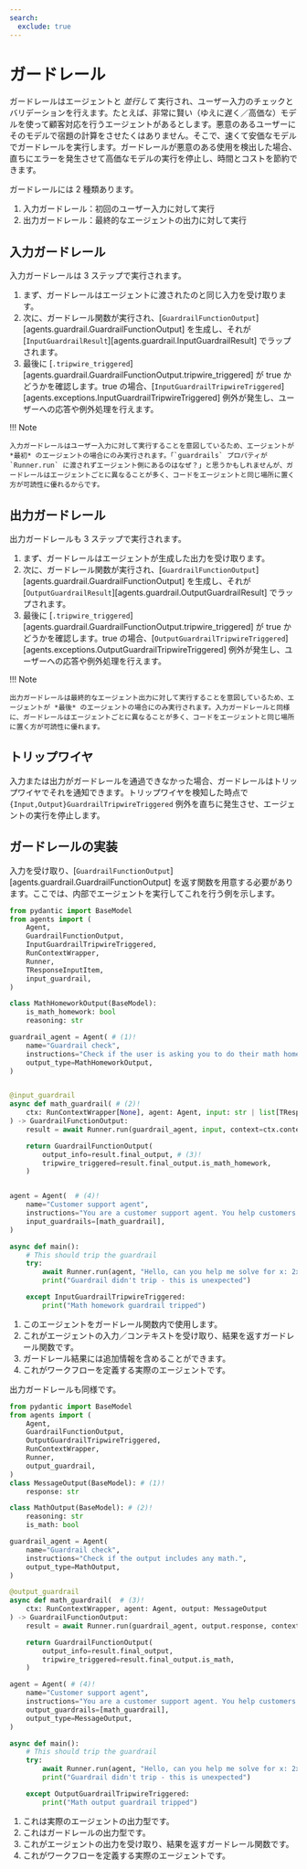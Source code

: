 ```yaml
---
search:
  exclude: true
---
```

# ガードレール

ガードレールはエージェントと _並行して_ 実行され、ユーザー入力のチェックとバリデーションを行えます。たとえば、非常に賢い（ゆえに遅く／高価な）モデルを使って顧客対応を行うエージェントがあるとします。悪意のあるユーザーにそのモデルで宿題の計算をさせたくはありません。そこで、速くて安価なモデルでガードレールを実行します。ガードレールが悪意のある使用を検出した場合、直ちにエラーを発生させて高価なモデルの実行を停止し、時間とコストを節約できます。

ガードレールには 2 種類あります。

1. 入力ガードレール：初回のユーザー入力に対して実行  
2. 出力ガードレール：最終的なエージェントの出力に対して実行  

## 入力ガードレール

入力ガードレールは 3 ステップで実行されます。

1. まず、ガードレールはエージェントに渡されたのと同じ入力を受け取ります。  
2. 次に、ガードレール関数が実行され、[`GuardrailFunctionOutput`][agents.guardrail.GuardrailFunctionOutput] を生成し、それが [`InputGuardrailResult`][agents.guardrail.InputGuardrailResult] でラップされます。  
3. 最後に [`.tripwire_triggered`][agents.guardrail.GuardrailFunctionOutput.tripwire_triggered] が true かどうかを確認します。true の場合、[`InputGuardrailTripwireTriggered`][agents.exceptions.InputGuardrailTripwireTriggered] 例外が発生し、ユーザーへの応答や例外処理を行えます。  

!!! Note

    入力ガードレールはユーザー入力に対して実行することを意図しているため、エージェントが *最初* のエージェントの場合にのみ実行されます。「`guardrails` プロパティが `Runner.run` に渡されずエージェント側にあるのはなぜ？」と思うかもしれませんが、ガードレールはエージェントごとに異なることが多く、コードをエージェントと同じ場所に置く方が可読性に優れるからです。

## 出力ガードレール

出力ガードレールも 3 ステップで実行されます。

1. まず、ガードレールはエージェントが生成した出力を受け取ります。  
2. 次に、ガードレール関数が実行され、[`GuardrailFunctionOutput`][agents.guardrail.GuardrailFunctionOutput] を生成し、それが [`OutputGuardrailResult`][agents.guardrail.OutputGuardrailResult] でラップされます。  
3. 最後に [`.tripwire_triggered`][agents.guardrail.GuardrailFunctionOutput.tripwire_triggered] が true かどうかを確認します。true の場合、[`OutputGuardrailTripwireTriggered`][agents.exceptions.OutputGuardrailTripwireTriggered] 例外が発生し、ユーザーへの応答や例外処理を行えます。  

!!! Note

    出力ガードレールは最終的なエージェント出力に対して実行することを意図しているため、エージェントが *最後* のエージェントの場合にのみ実行されます。入力ガードレールと同様に、ガードレールはエージェントごとに異なることが多く、コードをエージェントと同じ場所に置く方が可読性に優れます。

## トリップワイヤ

入力または出力がガードレールを通過できなかった場合、ガードレールはトリップワイヤでそれを通知できます。トリップワイヤを検知した時点で `{Input,Output}GuardrailTripwireTriggered` 例外を直ちに発生させ、エージェントの実行を停止します。

## ガードレールの実装

入力を受け取り、[`GuardrailFunctionOutput`][agents.guardrail.GuardrailFunctionOutput] を返す関数を用意する必要があります。ここでは、内部でエージェントを実行してこれを行う例を示します。

```python
from pydantic import BaseModel
from agents import (
    Agent,
    GuardrailFunctionOutput,
    InputGuardrailTripwireTriggered,
    RunContextWrapper,
    Runner,
    TResponseInputItem,
    input_guardrail,
)

class MathHomeworkOutput(BaseModel):
    is_math_homework: bool
    reasoning: str

guardrail_agent = Agent( # (1)!
    name="Guardrail check",
    instructions="Check if the user is asking you to do their math homework.",
    output_type=MathHomeworkOutput,
)


@input_guardrail
async def math_guardrail( # (2)!
    ctx: RunContextWrapper[None], agent: Agent, input: str | list[TResponseInputItem]
) -> GuardrailFunctionOutput:
    result = await Runner.run(guardrail_agent, input, context=ctx.context)

    return GuardrailFunctionOutput(
        output_info=result.final_output, # (3)!
        tripwire_triggered=result.final_output.is_math_homework,
    )


agent = Agent(  # (4)!
    name="Customer support agent",
    instructions="You are a customer support agent. You help customers with their questions.",
    input_guardrails=[math_guardrail],
)

async def main():
    # This should trip the guardrail
    try:
        await Runner.run(agent, "Hello, can you help me solve for x: 2x + 3 = 11?")
        print("Guardrail didn't trip - this is unexpected")

    except InputGuardrailTripwireTriggered:
        print("Math homework guardrail tripped")
```

1. このエージェントをガードレール関数内で使用します。  
2. これがエージェントの入力／コンテキストを受け取り、結果を返すガードレール関数です。  
3. ガードレール結果には追加情報を含めることができます。  
4. これがワークフローを定義する実際のエージェントです。  

出力ガードレールも同様です。

```python
from pydantic import BaseModel
from agents import (
    Agent,
    GuardrailFunctionOutput,
    OutputGuardrailTripwireTriggered,
    RunContextWrapper,
    Runner,
    output_guardrail,
)
class MessageOutput(BaseModel): # (1)!
    response: str

class MathOutput(BaseModel): # (2)!
    reasoning: str
    is_math: bool

guardrail_agent = Agent(
    name="Guardrail check",
    instructions="Check if the output includes any math.",
    output_type=MathOutput,
)

@output_guardrail
async def math_guardrail(  # (3)!
    ctx: RunContextWrapper, agent: Agent, output: MessageOutput
) -> GuardrailFunctionOutput:
    result = await Runner.run(guardrail_agent, output.response, context=ctx.context)

    return GuardrailFunctionOutput(
        output_info=result.final_output,
        tripwire_triggered=result.final_output.is_math,
    )

agent = Agent( # (4)!
    name="Customer support agent",
    instructions="You are a customer support agent. You help customers with their questions.",
    output_guardrails=[math_guardrail],
    output_type=MessageOutput,
)

async def main():
    # This should trip the guardrail
    try:
        await Runner.run(agent, "Hello, can you help me solve for x: 2x + 3 = 11?")
        print("Guardrail didn't trip - this is unexpected")

    except OutputGuardrailTripwireTriggered:
        print("Math output guardrail tripped")
```

1. これは実際のエージェントの出力型です。  
2. これはガードレールの出力型です。  
3. これがエージェントの出力を受け取り、結果を返すガードレール関数です。  
4. これがワークフローを定義する実際のエージェントです。